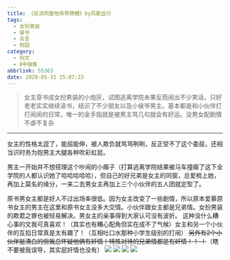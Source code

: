 ```yaml
---
title: 《反派同窗他命带锦鲤》by风歌且行
tags:
  - 女扮男装
  - 穿书
  - 古言
  - 校园
category:
  - 扫文
  - Ⅱ中强推
abbrlink: 55363
date: 2020-05-31 15:07:23
---
```

<meta name="referrer" content="no-referrer" />
 
> 女主穿书成女扮男装的小炮灰，试图逃离学院未果反而闹出不少笑话，只好老老实实继续读书，结识了不少朋友以及小侯爷男主。基本都是和小伙伴打打闹闹的日常，唯一的金手指就是被男主骂几句就会有好运。没男女配剧情不虐不复杂
<!-- more -->

---
女主的性格太逗了，能屈能伸，被人欺负就骂骂咧咧，反正受不了这个委屈，还相当识时务为抱男主大腿各种吹彩虹屁。

男主一开始并不想搭理这个吵闹的小瘸子（打算逃离学院结果被马车撞瘸了这下全学院的人都认识她了哈哈哈哈哈），但自己的好兄弟是女主的同窗，总爱梢上她，再加上莫名的缘分，一来二去男女主再加上三个小伙伴的五人团就定型了。

原书男女主都是好人不过出场率很低。因为女主改变了一些剧情，所以原本爱慕原书女主的男主在这里和原书女主没多大交情。小伙伴跟女主都是兄弟情。女扮男装的欺君之罪也被轻易解决。男女主的亲事得到大家认可没有波折。
这种没什么糟心事的文我可真喜欢！（其实也有糟心配角但实在成不了气候）女主和另一个小伙伴的互掐日常真是太有趣了！（互相吐口水那种小学生级别的打闹）
~~另外有2个小伙伴挺清白的但我总怀疑他俩有奸情！特殊对待的兄弟情都是有奸情！！ ！~~（瞎不要被我误导，其实屁奸情也没有）
![](https://wx3.sinaimg.cn/mw690/0069kFhhgy1gfbuqxmhxuj30n01dsnpe.jpg)
![](https://wx4.sinaimg.cn/mw690/0069kFhhgy1gfbuqsgjs5j30n01dsnpe.jpg)
![](https://wx3.sinaimg.cn/mw690/0069kFhhgy1gfbur0h457j30n01ds4qp.jpg)
![](https://wx2.sinaimg.cn/mw690/0069kFhhgy1gfbur39m4vj30n01ds4qp.jpg)